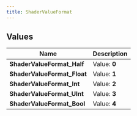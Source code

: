 ```yaml
---
title: ShaderValueFormat
---
```


## Values
| Name | Description |
| ---- | ----------- |
| **ShaderValueFormat_Half** | Value: **0** |
| **ShaderValueFormat_Float** | Value: **1** |
| **ShaderValueFormat_Int** | Value: **2** |
| **ShaderValueFormat_UInt** | Value: **3** |
| **ShaderValueFormat_Bool** | Value: **4** |


